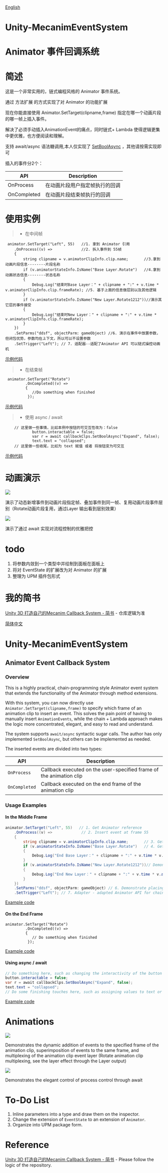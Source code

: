 <a id="chinese">[English](#english)</a>

# Unity-MecanimEventSystem

# Animator 事件回调系统

# 简述

这是一个非常实用的，链式编程风格的 Animator 事件系统。

通过 方法扩展 的方式实现了对 Animator 的功能扩展

现在你能直接使用 Animator.SetTarget(clipname,frame) 指定在哪一个动画片段的哪一帧上插入事件。

解决了必须手动插入AnimationEvent的痛点，同时链式+ Lambda 使得逻辑更集中更优雅，也方便阅读和理解。

支持 await/async 语法糖调用,本人仅实现了 [SetBoolAsync](https://github.com/Bian-Sh/Unity-MecanimEventSystem/blob/23785e246062cf70f1f4c3e13bba83344baf0024/Assets/MecanimEventSystem/Runtime/Async/MESCustomAwaiter.cs#L8) ，其他请按需实现即可

插入的事件分2个：

| API         | Description     |
| ----------- | --------------- |
| OnProcess   | 在动画片段用户指定帧执行的回调 |
| OnCompleted | 在动画片段结束帧执行的回调   |

# 使用实例

> * 在中间帧

```
 animator.SetTarget("Left", 55)   //1. 拿到 Animator 引用
    .OnProcess((v) =>             //2. 拆入事件到 55帧 
    {
        string clipname = v.animatorClipInfo.clip.name;       //3.拿到动画片段信息--------片段名称 
        if (v.animatorStateInfo.IsName("Base Layer.Rotate")   //4.拿到动画状态信息--------状态名称 
        {
            Debug.Log("结束时Base Layer：" + clipname + ":" + v.time * v.animatorClipInfo.clip.frameRate); //5. 基于上面的信息做层别以及其他逻辑
        }
        if (v.animatorStateInfo.IsName("New Layer.Rotate1212"))//演示其它层的事件接受
        {
            Debug.Log("结束时New Layer：" + clipname + ":" + v.time * v.animatorClipInfo.clip.frameRate);
        }
    })
    .SetParms("ddsf", objectParm: gameObject) //6. 演示在事件中放置参数，但闭包优势，参数均在上下文，所以可以不设置参数
    .SetTrigger("Left"); // 7. 适配器--适配了Animator API 可以链式操控动画机
```

[示例代码](https://github.com/Bian-Sh/Unity-MecanimEventSystem/blob/23785e246062cf70f1f4c3e13bba83344baf0024/Assets/MecanimEventSystem/Example/AnimClips/EventListener.cs#L10C44-L10C44)

> * 在结束帧

```
 animator.SetTarget("Rotate")
         .OnCompleted((v) =>
         {
            //Do something when finished            
          });
```

[示例代码](https://github.com/Bian-Sh/Unity-MecanimEventSystem/blob/23785e246062cf70f1f4c3e13bba83344baf0024/Assets/MecanimEventSystem/Example/AnimClips/EventListener.cs#L35C53-L35C53)

> * 使用 async / await 

```
    // 这里做一些事情，比如本例中按钮的可交互性改为：false
            button.interactable = false;
            var r = await callbackClps.SetBoolAsync("Expand", false);
            text.text = "collapsed";
    // 这里做一些收尾，比如为 text 赋值 或者 将按钮变为可交互
```

[示例代码](https://github.com/Bian-Sh/Unity-MecanimEventSystem/blob/23785e246062cf70f1f4c3e13bba83344baf0024/Assets/MecanimEventSystem/Example/TestForAwait/Test.cs#L46)

# 动画演示

![](doc/mce-normal.gif)

演示了动态新增事件到动画片段指定帧、叠加事件到同一帧、复用动画片段事件层别（Rotate动画片段复用，通过Layer 输出看到层别效果）

![](doc/mce-await.gif)

演示了通过 await 实现对流程控制的优雅把控

# todo

1. 将参数内敛到一个类型中并绘制到面板在面板上
2. 将对 EventState 的扩展改为对 Animator 的扩展
3. 整理为 UPM 插件包形式

# 我的简书

[Unity 3D 打造自己的Mecanim Callback System - 简书](https://www.jianshu.com/p/d68b6813c74f) - 仓库逻辑为准

<a id="english">[简体中文](#chinese)</a>

# Unity-MecanimEventSystem

## Animator Event Callback System

### Overview

This is a highly practical, chain-programming style Animator event system that extends the functionality of the Animator through method extensions.

With this system, you can now directly use `Animator.SetTarget(clipname,frame)` to specify which frame of an animation clip to insert an event. This solves the pain point of having to manually insert `AnimationEvents`, while the chain + Lambda approach makes the logic more concentrated, elegant, and easy to read and understand.

The system supports `await/async` syntactic sugar calls. The author has only implemented `SetBoolAsync`, but others can be implemented as needed.

The inserted events are divided into two types:

| API           | Description                                                         |
| ------------- | ------------------------------------------------------------------- |
| `OnProcess`   | Callback executed on the user-specified frame of the animation clip |
| `OnCompleted` | Callback executed on the end frame of the animation clip            |

### Usage Examples

#### In the Middle Frame

```csharp
animator.SetTarget("Left", 55)   // 1. Get Animator reference
    .OnProcess((v) =>             // 2. Insert event at frame 55 
    {
        string clipname = v.animatorClipInfo.clip.name;       // 3. Get animation clip information - clip name 
        if (v.animatorStateInfo.IsName("Base Layer.Rotate")   // 4. Get animation state information - state name 
        {
            Debug.Log("End Base Layer：" + clipname + ":" + v.time * v.animatorClipInfo.clip.frameRate); // 5. Based on the above information, perform layer and other logic
        }
        if (v.animatorStateInfo.IsName("New Layer.Rotate1212"))// Demonstrate event acceptance on other layers
        {
            Debug.Log("End New Layer：" + clipname + ":" + v.time * v.animatorClipInfo.clip.frameRate);
        }
    })
    .SetParms("ddsf", objectParm: gameObject) // 6. Demonstrate placing parameters in events, but due to closure advantages, parameters are in context, so you can not set parameters
    .SetTrigger("Left"); // 7. Adapter - adapted Animator API for chain control of animation machine
```

[Example code](https://github.com/Bian-Sh/Unity-MecanimEventSystem/blob/23785e246062cf70f1f4c3e13bba83344baf0024/Assets/MecanimEventSystem/Example/AnimClips/EventListener.cs#L10C44-L10C44)

#### On the End Frame

```
animator.SetTarget("Rotate")
         .OnCompleted((v) =>
         {
            // Do something when finished            
          });
```

[Example code](https://github.com/Bian-Sh/Unity-MecanimEventSystem/blob/23785e246062cf70f1f4c3e13bba83344baf0024/Assets/MecanimEventSystem/Example/AnimClips/EventListener.cs#L35C53-L35C53)

#### Using async / await

```csharp
// Do something here, such as changing the interactivity of the button in this example to: false
button.interactable = false;
var r = await callbackClps.SetBoolAsync("Expand", false);
text.text = "collapsed";
// Do some finishing touches here, such as assigning values to text or making buttons interactive
```

[Example code](https://github.com/Bian-Sh/Unity-MecanimEventSystem/blob/23785e246062cf70f1f4c3e13bba83344baf0024/Assets/MecanimEventSystem/Example/TestForAwait/Test.cs#L46)

# Animations

![](doc/mce-normal.gif)

Demonstrates the dynamic addition of events to the specified frame of the animation clip, superimposition of events to the same frame, and multiplexing of the animation clip event layer (Rotate animation clip multiplexing, see the layer effect through the Layer output)

![](doc/mce-await.gif)

Demonstrates the elegant control of process control through await

# To-Do List

1. Inline parameters into a type and draw them on the inspector.
2. Change the extension of ``EventState`` to an extension of ``Animator``.
3. Organize into UPM package form.

# Reference

[Unity 3D 打造自己的Mecanim Callback System - 简书](https://www.jianshu.com/p/d68b6813c74f) - Please follow the logic of the repository.
